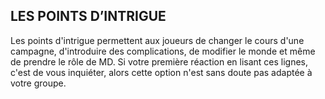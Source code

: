 ## LES POINTS D’INTRIGUE


Les points d'intrigue permettent aux joueurs de changer le
cours d'une campagne, d'introduire des complications, de
modifier le monde et même de prendre le rôle de MD. Si
votre première réaction en lisant ces lignes, c'est de vous
inquiéter, alors cette option n'est sans doute pas adaptée à
votre groupe.
